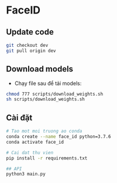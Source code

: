 # FaceID
## Update code

```bash
git checkout dev
git pull origin dev
```

## Download models

- Chạy file sau để tải models:

```bash
chmod 777 scripts/download_weights.sh
sh scripts/download_weights.sh
```

## Cài đặt

```bash
# Tao mot moi truong ao conda
conda create --name face_id python=3.7.6
conda activate face_id

# Cai dat thu vien
pip install -r requirements.txt

## API
python3 main.py
```